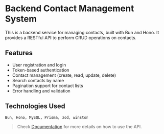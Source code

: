 # Backend Contact Management System

This is a backend service for managing contacts, built with Bun and Hono. It provides a RESTful API to perform CRUD operations on contacts.

## Features

- User registration and login
- Token-based authentication
- Contact management (create, read, update, delete)
- Search contacts by name
- Pagination support for contact lists
- Error handling and validation

## Technologies Used

`Bun, Hono, MySQL, Prisma, zod, winston`

> Check [Documentation](./docs/) for more details on how to use the API.
